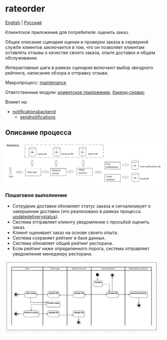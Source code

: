 # rateorder

[English](rateorder.md) | [Русский](rateorder.ru.md)

Клиентское приложение для потребителя: оценить заказ.

Общее описание сценария оценки и проверки заказа в серверной службе клиентов заключается в том, что он позволяет клиентам оставлять отзывы о качестве своего заказа, опыте доставки и общем обслуживании.

Интерактивные шаги в рамках сценария включают выбор звездного рейтинга, написание обзора и отправку отзыва.

Макропроцесс: [maintenance](../../macroprocesses/maintenance.ru.md)

Ответственные модули: [клиентское приложение](../../frontend/customerclient.ru.md), [бэкенд-сервис](../../backend/customerbackend.ru.md)

Влияет на: 
- [notificationsbackend](../../backend/notificationsbackend.ru.md)
    - [sendnotifications](../notificationsbackend/sendnotifications.ru.md)

## Описание процесса

![maintenance_overall](../../img/maintenance_overall.png)

### Пошаговое выполнение

- Сотрудник доставки обновляет статус заказа и сигнализирует о завершении доставки (это реализовано в рамках процесса [updatedeliverystatus](../courier/updatedeliverystatus.ru.md)).
- Система отправляет клиенту уведомление с просьбой оценить заказ.
- Клиент оценивает заказ на основе своего опыта.
- Система сохраняет рейтинг в базе данных.
- Система обновляет общий рейтинг ресторана.
- Если рейтинг ниже определенного порога, система отправляет уведомление менеджеру ресторана.

![customer.rateorder](../../img/activitydiagrams/customer.rateorder.png)
